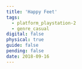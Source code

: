 ```yaml
---
title: 'Happy Feet'
tags:
  - platform_playstation-2
  - genre_casual
digital: false
physical: true
guide: false
pending: false
date: 2018-09-16
---
```

